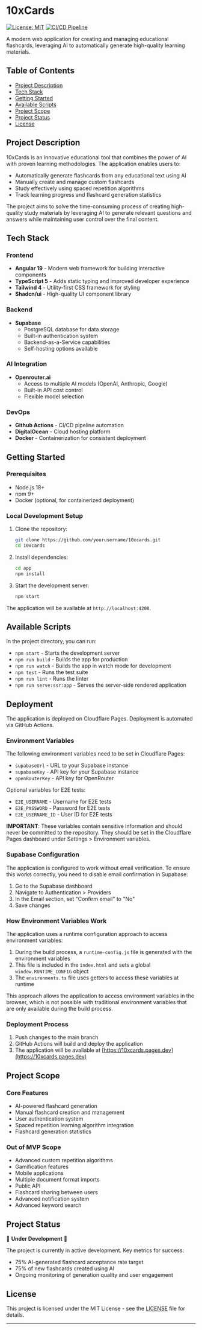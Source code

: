 # 10xCards

[![License: MIT](https://img.shields.io/badge/License-MIT-yellow.svg)](https://opensource.org/licenses/MIT)
[![CI/CD Pipeline](https://github.com/yourusername/10xcards/actions/workflows/ci-cd-pipeline.yml/badge.svg)](https://github.com/yourusername/10xcards/actions/workflows/ci-cd-pipeline.yml)

A modern web application for creating and managing educational flashcards, leveraging AI to automatically generate high-quality learning materials.

## Table of Contents
- [Project Description](#project-description)
- [Tech Stack](#tech-stack)
- [Getting Started](#getting-started)
- [Available Scripts](#available-scripts)
- [Project Scope](#project-scope)
- [Project Status](#project-status)
- [License](#license)

## Project Description

10xCards is an innovative educational tool that combines the power of AI with proven learning methodologies. The application enables users to:

- Automatically generate flashcards from any educational text using AI
- Manually create and manage custom flashcards
- Study effectively using spaced repetition algorithms
- Track learning progress and flashcard generation statistics

The project aims to solve the time-consuming process of creating high-quality study materials by leveraging AI to generate relevant questions and answers while maintaining user control over the final content.

## Tech Stack

### Frontend
- **Angular 19** - Modern web framework for building interactive components
- **TypeScript 5** - Adds static typing and improved developer experience
- **Tailwind 4** - Utility-first CSS framework for styling
- **Shadcn/ui** - High-quality UI component library

### Backend
- **Supabase**
  - PostgreSQL database for data storage
  - Built-in authentication system
  - Backend-as-a-Service capabilities
  - Self-hosting options available

### AI Integration
- **Openrouter.ai**
  - Access to multiple AI models (OpenAI, Anthropic, Google)
  - Built-in API cost control
  - Flexible model selection

### DevOps
- **Github Actions** - CI/CD pipeline automation
- **DigitalOcean** - Cloud hosting platform
- **Docker** - Containerization for consistent deployment

## Getting Started

### Prerequisites
- Node.js 18+
- npm 9+
- Docker (optional, for containerized deployment)

### Local Development Setup
1. Clone the repository:
   ```bash
   git clone https://github.com/yourusername/10xcards.git
   cd 10xcards
   ```

2. Install dependencies:
   ```bash
   cd app
   npm install
   ```

3. Start the development server:
   ```bash
   npm start
   ```

The application will be available at `http://localhost:4200`.

## Available Scripts

In the project directory, you can run:

- `npm start` - Starts the development server
- `npm run build` - Builds the app for production
- `npm run watch` - Builds the app in watch mode for development
- `npm test` - Runs the test suite
- `npm run lint` - Runs the linter
- `npm run serve:ssr:app` - Serves the server-side rendered application

## Deployment

The application is deployed on Cloudflare Pages. Deployment is automated via GitHub Actions.

### Environment Variables

The following environment variables need to be set in Cloudflare Pages:

- `supabaseUrl` - URL to your Supabase instance
- `supabaseKey` - API key for your Supabase instance
- `openRouterKey` - API key for OpenRouter

Optional variables for E2E tests:
- `E2E_USERNAME` - Username for E2E tests
- `E2E_PASSWORD` - Password for E2E tests
- `E2E_USERNAME_ID` - User ID for E2E tests

**IMPORTANT**: These variables contain sensitive information and should never be committed to the repository. They should be set in the Cloudflare Pages dashboard under Settings > Environment variables.

### Supabase Configuration

The application is configured to work without email verification. To ensure this works correctly, you need to disable email confirmation in Supabase:

1. Go to the Supabase dashboard
2. Navigate to Authentication > Providers
3. In the Email section, set "Confirm email" to "No"
4. Save changes

### How Environment Variables Work

The application uses a runtime configuration approach to access environment variables:

1. During the build process, a `runtime-config.js` file is generated with the environment variables
2. This file is included in the `index.html` and sets a global `window.RUNTIME_CONFIG` object
3. The `environments.ts` file uses getters to access these variables at runtime

This approach allows the application to access environment variables in the browser, which is not possible with traditional environment variables that are only available during the build process.

### Deployment Process
1. Push changes to the main branch
2. GitHub Actions will build and deploy the application
3. The application will be available at [https://10xcards.pages.dev](https://10xcards.pages.dev)

## Project Scope

### Core Features
- AI-powered flashcard generation
- Manual flashcard creation and management
- User authentication system
- Spaced repetition learning algorithm integration
- Flashcard generation statistics

### Out of MVP Scope
- Advanced custom repetition algorithms
- Gamification features
- Mobile applications
- Multiple document format imports
- Public API
- Flashcard sharing between users
- Advanced notification system
- Advanced keyword search

## Project Status

🚧 **Under Development** 🚧

The project is currently in active development. Key metrics for success:
- 75% AI-generated flashcard acceptance rate target
- 75% of new flashcards created using AI
- Ongoing monitoring of generation quality and user engagement

## License

This project is licensed under the MIT License - see the [LICENSE](LICENSE) file for details.

---
